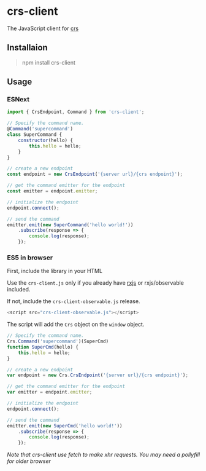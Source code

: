 # crs-client

The JavaScript client for [crs](https://github.com/Invenietis/crs)

## Installaion

> npm install crs-client

## Usage

### ESNext

```javascript
import { CrsEndpoint, Command } from 'crs-client';

// Specify the command name. 
@Command('supercommand')
class SuperCommand {
    constructor(hello) {
        this.hello = hello;
    }
}

// create a new endpoint
const endpoint = new CrsEndpoint('{server url}/{crs endpoint}');

// get the command emitter for the endpoint
const emitter = endpoint.emitter;

// initialize the endpoint
endpoint.connect();

// send the command
emitter.emit(new SuperCommand('hello world!'))
    .subscribe(response => {
        console.log(response);
    });
```

### ES5 in browser

First, include the library in your HTML

Use the ```crs-client.js``` only if you already have [rxjs](https://github.com/ReactiveX/rxjs) or rxjs/observable included.

If not, include the  ```crs-client-observable.js``` release.

```javascript
<script src="crs-client-observable.js"></script>
```

The script will add the ```Crs``` object on the ```window``` object.

```javascript
// Specify the command name. 
Crs.Command('supercommand')(SuperCmd)
function SuperCmd(hello) {
    this.hello = hello;
}

// create a new endpoint
var endpoint = new Crs.CrsEndpoint('{server url}/{crs endpoint}');

// get the command emitter for the endpoint
var emitter = endpoint.emitter;

// initialize the endpoint
endpoint.connect();

// send the command
emitter.emit(new SuperCmd('hello world!'))
    .subscribe(response => {
        console.log(response);
    });
```

*Note that crs-client use fetch to make xhr requests. You may need a pollyfill for older browser*
